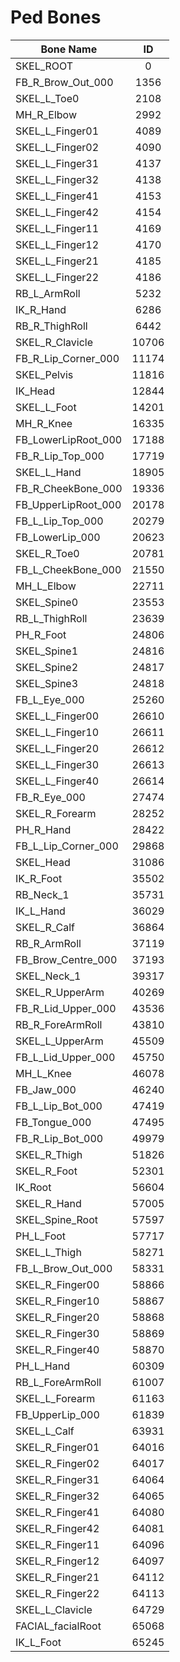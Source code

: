 # Ped Bones

| Bone Name   | ID
| ------ | :-------------------------------: |
| SKEL_ROOT             |  0
| FB_R_Brow_Out_000     |  1356
| SKEL_L_Toe0           |  2108
| MH_R_Elbow            |  2992
| SKEL_L_Finger01       |  4089
| SKEL_L_Finger02       |  4090
| SKEL_L_Finger31       |  4137
| SKEL_L_Finger32       |  4138
| SKEL_L_Finger41       |  4153
| SKEL_L_Finger42       |  4154
| SKEL_L_Finger11       |  4169
| SKEL_L_Finger12       |  4170
| SKEL_L_Finger21       |  4185
| SKEL_L_Finger22       |  4186
| RB_L_ArmRoll          |  5232
| IK_R_Hand             |  6286
| RB_R_ThighRoll        |  6442
| SKEL_R_Clavicle       |  10706
| FB_R_Lip_Corner_000   |  11174
| SKEL_Pelvis           |  11816
| IK_Head               |  12844
| SKEL_L_Foot           |  14201
| MH_R_Knee             |  16335
| FB_LowerLipRoot_000   |  17188
| FB_R_Lip_Top_000      |  17719
| SKEL_L_Hand           |  18905
| FB_R_CheekBone_000    |  19336
| FB_UpperLipRoot_000   |  20178
| FB_L_Lip_Top_000      |  20279
| FB_LowerLip_000       |  20623
| SKEL_R_Toe0           |  20781
| FB_L_CheekBone_000    |  21550
| MH_L_Elbow            |  22711
| SKEL_Spine0           |  23553
| RB_L_ThighRoll        |  23639
| PH_R_Foot             |  24806
| SKEL_Spine1           |  24816
| SKEL_Spine2           |  24817
| SKEL_Spine3           |  24818
| FB_L_Eye_000          |  25260
| SKEL_L_Finger00       |  26610
| SKEL_L_Finger10       |  26611
| SKEL_L_Finger20       |  26612
| SKEL_L_Finger30       |  26613
| SKEL_L_Finger40       |  26614
| FB_R_Eye_000          |  27474
| SKEL_R_Forearm        |  28252
| PH_R_Hand             |  28422
| FB_L_Lip_Corner_000   |  29868
| SKEL_Head             |  31086
| IK_R_Foot             |  35502
| RB_Neck_1             |  35731
| IK_L_Hand             |  36029
| SKEL_R_Calf           |  36864
| RB_R_ArmRoll          |  37119
| FB_Brow_Centre_000    |  37193
| SKEL_Neck_1           |  39317
| SKEL_R_UpperArm       |  40269
| FB_R_Lid_Upper_000    |  43536
| RB_R_ForeArmRoll      |  43810
| SKEL_L_UpperArm       |  45509
| FB_L_Lid_Upper_000    |  45750
| MH_L_Knee             |  46078
| FB_Jaw_000            |  46240
| FB_L_Lip_Bot_000      |  47419
| FB_Tongue_000         |  47495
| FB_R_Lip_Bot_000      |  49979
| SKEL_R_Thigh          |  51826
| SKEL_R_Foot           |  52301
| IK_Root               |  56604
| SKEL_R_Hand           |  57005
| SKEL_Spine_Root       |  57597
| PH_L_Foot             |  57717
| SKEL_L_Thigh          |  58271
| FB_L_Brow_Out_000     |  58331
| SKEL_R_Finger00       |  58866
| SKEL_R_Finger10       |  58867
| SKEL_R_Finger20       |  58868
| SKEL_R_Finger30       |  58869
| SKEL_R_Finger40       |  58870
| PH_L_Hand             |  60309
| RB_L_ForeArmRoll      |  61007
| SKEL_L_Forearm        |  61163
| FB_UpperLip_000       |  61839
| SKEL_L_Calf           |  63931
| SKEL_R_Finger01       |  64016
| SKEL_R_Finger02       |  64017
| SKEL_R_Finger31       |  64064
| SKEL_R_Finger32       |  64065
| SKEL_R_Finger41       |  64080
| SKEL_R_Finger42       |  64081
| SKEL_R_Finger11       |  64096
| SKEL_R_Finger12       |  64097
| SKEL_R_Finger21       |  64112
| SKEL_R_Finger22       |  64113
| SKEL_L_Clavicle       |  64729
| FACIAL_facialRoot     |  65068
| IK_L_Foot             |  65245